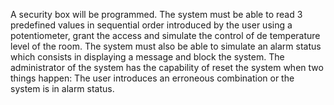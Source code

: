 A security box will be programmed. The system must be able to read 3 predefined values in sequential order introduced by the user using a potentiometer, grant the access and simulate the control of de temperature level of the room. The system must also be able to simulate an alarm status which consists in displaying a message and block the system. The administrator of the system has the capability of reset the system when two things happen: The user introduces an erroneous combination or the system is in alarm status.
